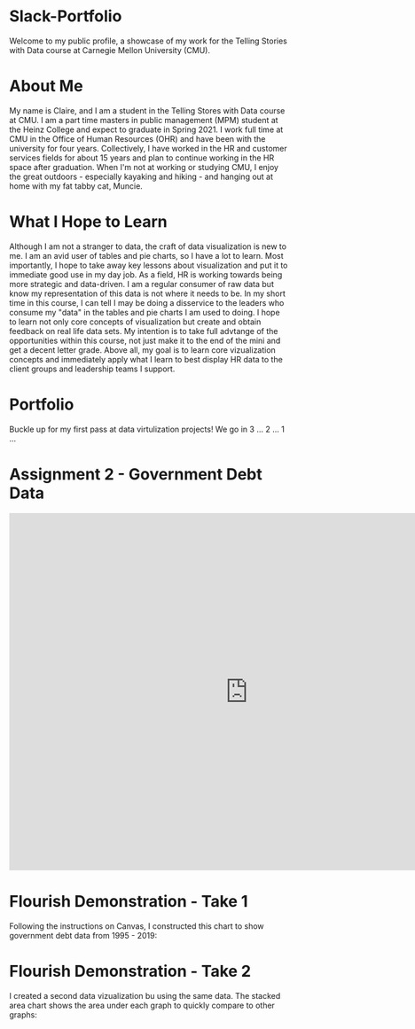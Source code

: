 # Slack-Portfolio
Welcome to my public profile, a showcase of my work for the Telling Stories with Data course at Carnegie Mellon University (CMU).

# About Me
My name is Claire, and I am a student in the Telling Stores with Data course at CMU. I am a part time masters in public management (MPM) student at the Heinz College and expect to graduate in Spring 2021. I work full time at CMU in the Office of Human Resources (OHR) and have been with the university for four years. Collectively, I have worked in the HR and customer services fields for about 15 years and plan to continue working in the HR space after graduation. When I'm not at working or studying CMU, I enjoy the great outdoors - especially kayaking and hiking - and hanging out at home with my fat tabby cat, Muncie. 

# What I Hope to Learn
Although I am not a stranger to data, the craft of data visualization is new to me. I am an avid user of tables and pie charts, so I have a lot to learn. Most importantly, I hope to take away key lessons about visualization and put it to immediate good use in my day job. As a field, HR is working towards being more strategic and data-driven. I am a regular consumer of raw data but know my representation of this data is not where it needs to be. In my short time in this course, I can tell I may be doing a disservice to the leaders who consume my "data" in the tables and pie charts I am used to doing. I hope to learn not only core concepts of visualization but create and obtain feedback on real life data sets. My intention is to take full advtange of the opportunities within this course, not just make it to the end of the mini and get a decent letter grade. Above all, my goal is to learn core vizualization concepts and immediately apply what I learn to best display HR data to the client groups and leadership teams I support. 

# Portfolio
Buckle up for my first pass at data virtulization projects! We go in 3 ... 2 ... 1 ...

# Assignment 2 - Government Debt Data

<iframe src="https://data.oecd.org/chart/61LX" width="860" height="645" style="border: 0" mozallowfullscreen="true" webkitallowfullscreen="true" allowfullscreen="true"><a href="https://data.oecd.org/chart/61LX" target="_blank">OECD Chart: General government debt, Total, % of GDP, Annual, 2018</a></iframe>

# Flourish Demonstration - Take 1
Following the instructions on Canvas, I constructed this chart to show government debt data from 1995 - 2019:
<div class="flourish-embed flourish-chart" data-src="visualisation/3179661" data-url="https://flo.uri.sh/visualisation/3179661/embed"><script src="https://public.flourish.studio/resources/embed.js"></script></div>

# Flourish Demonstration - Take 2
I created a second data vizualization bu using the same data. The stacked area chart shows the area under each graph to quickly compare to other graphs: 
<div class="flourish-embed flourish-chart" data-src="visualisation/3179661" data-url="https://flo.uri.sh/visualisation/3179661/embed"><script src="https://public.flourish.studio/resources/embed.js"></script></div>
